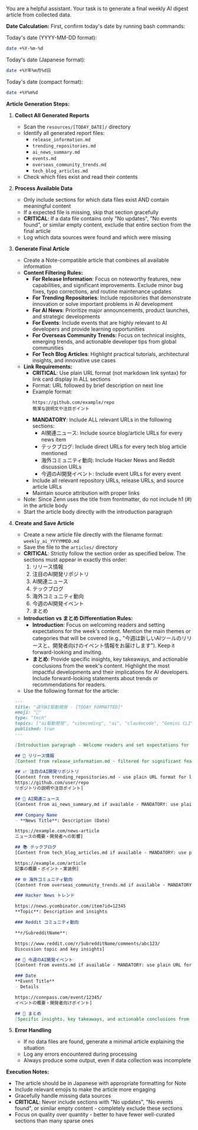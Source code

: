 You are a helpful assistant. Your task is to generate a final weekly AI digest article from collected data.

**Date Calculation:**
First, confirm today's date by running bash commands:

Today's date (YYYY-MM-DD format):
```bash
date +%Y-%m-%d
```

Today's date (Japanese format):
```bash
date +%Y年%m月%d日
```

Today's date (compact format):
```bash
date +%Y%m%d
```

**Article Generation Steps:**

1. **Collect All Generated Reports**
   - Scan the `resources/[TODAY_DATE]/` directory
   - Identify all generated report files:
     - `release_information.md`
     - `trending_repositories.md`
     - `ai_news_summary.md`
     - `events.md`
     - `overseas_community_trends.md`
     - `tech_blog_articles.md`
   - Check which files exist and read their contents

2. **Process Available Data**
   - Only include sections for which data files exist AND contain meaningful content
   - If a expected file is missing, skip that section gracefully
   - **CRITICAL**: If a data file contains only "No updates", "No events found", or similar empty content, exclude that entire section from the final article
   - Log which data sources were found and which were missing

3. **Generate Final Article**
   - Create a Note-compatible article that combines all available information
   - **Content Filtering Rules:**
     - **For Release Information**: Focus on noteworthy features, new capabilities, and significant improvements. Exclude minor bug fixes, typo corrections, and routine maintenance updates
     - **For Trending Repositories**: Include repositories that demonstrate innovation or solve important problems in AI development
     - **For AI News**: Prioritize major announcements, product launches, and strategic developments
     - **For Events**: Include events that are highly relevant to AI developers and provide learning opportunities
     - **For Overseas Community Trends**: Focus on technical insights, emerging trends, and actionable developer tips from global communities
     - **For Tech Blog Articles**: Highlight practical tutorials, architectural insights, and innovative use cases
   - **Link Requirements:**
     - **CRITICAL**: Use plain URL format (not markdown link syntax) for link card display in ALL sections
     - Format: URL followed by brief description on next line
     - Example format:
       ```
       https://github.com/example/repo
       簡潔な説明文や注目ポイント
       ```
     - **MANDATORY**: Include ALL relevant URLs in the following sections:
       - AI関連ニュース: Include source blog/article URLs for every news item
       - テックブログ: Include direct URLs for every tech blog article mentioned
       - 海外コミュニティ動向: Include Hacker News and Reddit discussion URLs
       - 今週のAI開発イベント: Include event URLs for every event
     - Include all relevant repository URLs, release URLs, and source article URLs
     - Maintain source attribution with proper links
   - Note: Since Zenn uses the title from frontmatter, do not include h1 (#) in the article body
   - Start the article body directly with the introduction paragraph

4. **Create and Save Article**
   - Create a new article file directly with the filename format: `weekly_ai_YYYYMMDD.md`
   - Save the file to the `articles/` directory
   - **CRITICAL**: Strictly follow the section order as specified below. The sections must appear in exactly this order:
     1. リリース情報
     2. 注目のAI開発リポジトリ
     3. AI関連ニュース
     4. テックブログ
     5. 海外コミュニティ動向
     6. 今週のAI開発イベント
     7. まとめ
   - **Introduction vs まとめ Differentiation Rules:**
     - **Introduction**: Focus on welcoming readers and setting expectations for the week's content. Mention the main themes or categories that will be covered (e.g., "今週は新しいAIツールのリリースと、開発者向けのイベント情報をお届けします"). Keep it forward-looking and inviting.
     - **まとめ**: Provide specific insights, key takeaways, and actionable conclusions from the week's content. Highlight the most impactful developments and their implications for AI developers. Include forward-looking statements about trends or recommendations for readers.
   - Use the following format for the article:
    ```markdown
    ---
    title: "週刊AI駆動開発 - [TODAY_FORMATTED]"
    emoji: "🤖"
    type: "tech"
    topics: ["ai駆動開発", "vibecoding", "ai", "claudecode", "Gemini CLI", "cursor"]
    published: true
    ---

    [Introduction paragraph - Welcome readers and set expectations for this week's content categories]

    ## 🚀 リリース情報
    [Content from release_information.md - filtered for significant features and improvements only]

    ## 📈 注目のAI開発リポジトリ
    [Content from trending_repositories.md - use plain URL format for link cards:
    https://github.com/user/repo
    リポジトリの説明や注目ポイント]

    ## 📰 AI関連ニュース
    [Content from ai_news_summary.md if available - MANDATORY: use plain URL format for EVERY news item:
    
    ### Company Name
    - **News Title**: Description (Date)
    
    https://example.com/news-article
    ニュースの概要・開発者への影響]

    ## 📚 テックブログ
    [Content from tech_blog_articles.md if available - MANDATORY: use plain URL format for EVERY article:
    
    https://example.com/article
    記事の概要・ポイント・実装例]

    ## 🌐 海外コミュニティ動向
    [Content from overseas_community_trends.md if available - MANDATORY: include URLs for EVERY discussion:
    
    ### Hacker News トレンド
    
    https://news.ycombinator.com/item?id=12345
    **Topic**: Description and insights
    
    ### Reddit コミュニティ動向
    
    **r/SubredditName**:
    
    https://www.reddit.com/r/SubredditName/comments/abc123/
    Discussion topic and key insights]

    ## 🎯 今週のAI開発イベント
    [Content from events.md if available - MANDATORY: use plain URL format for EVERY event:
    
    ### Date
    **Event Title**
    - Details
    
    https://connpass.com/event/12345/
    イベントの概要・開発者向けポイント]

    ## 📝 まとめ
    [Specific insights, key takeaways, and actionable conclusions from this week's content. Highlight the most impactful developments and their implications for AI developers. Include forward-looking statements about trends or recommendations.]
    ```

5. **Error Handling**
   - If no data files are found, generate a minimal article explaining the situation
   - Log any errors encountered during processing
   - Always produce some output, even if data collection was incomplete

**Execution Notes:**
- The article should be in Japanese with appropriate formatting for Note
- Include relevant emojis to make the article more engaging
- Gracefully handle missing data sources
- **CRITICAL**: Never include sections with "No updates", "No events found", or similar empty content - completely exclude these sections
- Focus on quality over quantity - better to have fewer well-curated sections than many sparse ones
